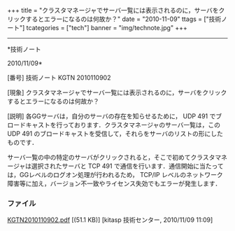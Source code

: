 ﻿+++
title = "クラスタマネージャでサーバ一覧には表示されるのに，サーバをクリックするとエラーになるのは何故か？"
date = "2010-11-09"
ttags = ["技術ノート"]
tcategories = ["tech"]
banner = "img/technote.jpg"
+++

-----------------------------------------------------------------------------------------------------------------------------

*技術ノート

2010/11/09*


[番号]
技術ノート KGTN 2010110902

[現象]
クラスタマネージャでサーバ一覧には表示されるのに，サーバをクリックするとエラーになるのは何故か？

[説明]
各GGサーバは，自分のサーバの存在を知らせるために， UDP 491
でブロードキャストを行っております．クラスタマネージャのサーバ一覧は，この
UDP 491
のブロードキャストを受信して，それらをサーバのリストの形にしたものです．

サーバ一覧の中の特定のサーバがクリックされると，そこで初めてクラスタマネージャは選択されたサーバと
TCP 491
で通信を行います．通信開始に当たっては，GGレベルのログオン処理が行われるため，
TCP/IP
レベルのネットワーク障害等に加え，バージョン不一致やライセンス失効でもエラーが発生します．


### ファイル

 
 


[KGTN2010110902.pdf](http://techreport.kitasp.net/attachments/download/379/KGTN2010110902.pdf)
 [(51.1 KB)] [kitasp 技術センター, 2010/11/09
11:09]


 


 

